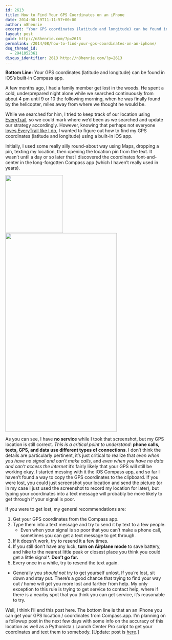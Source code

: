 ```yaml
---
id: 2613
title: How to Find Your GPS Coordinates on an iPhone
date: 2014-08-19T11:11:57+00:00
author: n8henrie
excerpt: "Your GPS coordinates (latitude and longitude) can be found in iOS's built-in Compass app."
layout: post
guid: http://n8henrie.com/?p=2613
permalink: /2014/08/how-to-find-your-gps-coordinates-on-an-iphone/
dsq_thread_id:
  - 2941052361
disqus_identifier: 2613 http://n8henrie.com/?p=2613
---
```

**Bottom Line:** Your GPS coordinates (latitude and longitude) can be found in iOS&#8217;s built-in Compass app.<!--more-->

A few months ago, I had a family member get lost in the woods. He spent a cold, underprepared night alone while we searched continuously from about 4 pm until 9 or 10 the following morning, when he was finally found by the helicopter, miles away from where we thought he would be.

While we searched for him, I tried to keep track of our location using <a href="!itu" target="_blank" class="broken_link">EveryTrail</a>, so we could mark where we&#8217;d been as we searched and update our strategy accordingly. However, knowing that perhaps not everyone [loves EveryTrail like I do](http://n8henrie.com/mtb), I wanted to figure out how to find my GPS coordinates (latitude and longitude) using a built-in iOS app.

Initially, I used some really silly round-about way using Maps, dropping a pin, texting my location, then opening the location pin from the text. It wasn&#8217;t until a day or so later that I discovered the coordinates font-and-center in the long-forgotten Compass app (which I haven&#8217;t really used in years).


<img class="aligncenter" src="{{ site.url }}/uploads/2014/08/20140815_compass.tiff" alt="" width="180" height="180" /> 
<img class="aligncenter" src="{{ site.url }}/uploads/2014/08/20140815_IMG_0486.PNG" alt="" width="348" height="618" /> 

As you can see, I have **no service** while I took that screenshot, but my GPS location is still correct. _This is a critical point to understand_: **phone calls, texts, GPS, and data use different types of connections**. I don&#8217;t think the details are particularly pertinent, it&#8217;s just critical to realize that _even when you have no signal and can&#8217;t make calls_, and _even when you have no data and can&#8217;t access the internet_ it&#8217;s fairly likely that your GPS will still be working okay. I started messing with it the iOS Compass app, and so far I haven&#8217;t found a way to copy the GPS coordinates to the clipboard. If you were lost, you could just screenshot your location and send the picture (or in my case I just used the screenshot to record my location for later), but typing your coordinates into a text message will probably be more likely to get through if your signal is poor.

If you were to get lost, my general recommendations are:

  1. Get your GPS coordinates from the Compass app.
  2. Type them into a text message and try to send it by text to a few people. 
      * Even when your signal is so poor that you can&#8217;t make a phone call, sometimes you can get a text message to get through.
  3. If it doesn&#8217;t work, try to resend it a few times.
  4. If you still don&#8217;t have any luck, **turn on Airplane mode** to save battery, and hike to the nearest little peak or closest place you think you could get a little signal*. **Don&#8217;t go far.**
  5. Every once in a while, try to resend the text again.

* Generally you _should not_ try to get yourself unlost. If you&#8217;re lost, sit down and stay put. There&#8217;s a good chance that trying to find your way out / home will get you more lost and farther from help. My only exception to this rule is trying to get service to contact help, where if there is a nearby spot that you think you can get service, it&#8217;s reasonable to try.

Well, I think I&#8217;ll end this post here. The bottom line is that an an iPhone you can get your GPS location / coordinates from Compass.app. I&#8217;m planning on a followup post in the next few days with some info on the accuracy of this location as well as a Pythonista / Launch Center Pro script to get your coordinates and text them to somebody. [Update: post is [here](http://n8henrie.com/2014/09/how-accurate-is-the-iphone-gps/).]